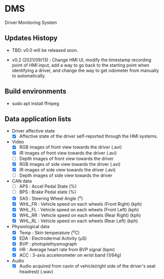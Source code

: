 # DMS
Driver Monitoring System

## Updates Histopy
* TBD: v0.0 will be released soon.
- v0.2 (2021/09/13) : Change HMI UI, modify the timestamp recording point of HMI input, add a way to go back to the starting point when identifying a driver, and change the way to get odometer from manually to automatically.

## Build environments
* sudo apt install ffmpeg

## Data application lists
* Driver affective state
  - [x] Affective state of the driver self-reported through the HMI systems.
* Video
  - [x] RGB images of front view towards the driver (.avi)
  - [x] IR images of front view towards the driver (.avi)
  - [ ] Depth images of front view towards the driver
  - [x] RGB images of side view towards the driver (.avi)
  - [x] IR images of side view towards the driver (.avi)
  - [ ] Depth images of side view towards the driver
* CAN data 
  - [ ] APS : Accel Pedal State (%)
  - [ ] BPS : Brake Pedal state (%)
  - [x] SAS : Steering Wheel Angle (<sup>o</sup>)
  - [x] WHL_FR : Vehicle speed on each wheels (Front Right) (kph)
  - [x] WHL_FL : Vehicle speed on each wheels (Front Left) (kph)
  - [x] WHL_RR : Vehicle speed on each wheels (Rear Right) (kph)
  - [x] WHL_RL : Vehicle speed on each wheels (Rear Left) (kph)
* Physiological data
  - [x] Temp : Skin temperature (<sup>o</sup>C)
  - [x] EDA : Electrodermal Activity (µS)
  - [x] BVP : photoplethysmograph
  - [x] HR : Average heart rate from BVP signal (bpm)
  - [x] ACC : 3-axis accelerometer on wrist band (1/64g)
* Audio
  - [x] Audio acquired from cavin of vehicle(right side of the driver's seat headrest) (.wav)
